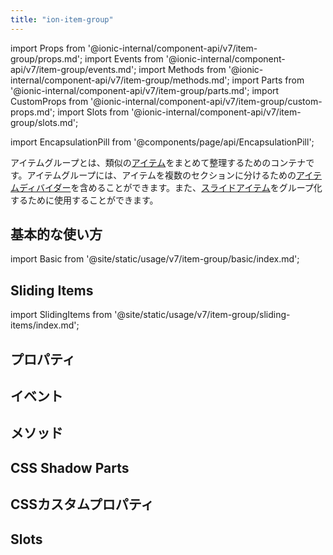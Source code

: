 ```yaml
---
title: "ion-item-group"
---
```

import Props from '@ionic-internal/component-api/v7/item-group/props.md';
import Events from '@ionic-internal/component-api/v7/item-group/events.md';
import Methods from '@ionic-internal/component-api/v7/item-group/methods.md';
import Parts from '@ionic-internal/component-api/v7/item-group/parts.md';
import CustomProps from '@ionic-internal/component-api/v7/item-group/custom-props.md';
import Slots from '@ionic-internal/component-api/v7/item-group/slots.md';

<head>
  <title>ion-item-group: Group Items to Divide into Multiple Sections</title>
  <meta name="description" content="ion-item-groupには、アイテムを複数のセクションに分割するためのアイテムディバイダを含めることができます。" />
</head>

import EncapsulationPill from '@components/page/api/EncapsulationPill';


アイテムグループとは、類似の[アイテム](./item)をまとめて整理するためのコンテナです。アイテムグループには、アイテムを複数のセクションに分けるための[アイテムディバイダー](./item-divider)を含めることができます。また、[スライドアイテム](./item-sliding)をグループ化するために使用することができます。

## 基本的な使い方

import Basic from '@site/static/usage/v7/item-group/basic/index.md';

<Basic />

## Sliding Items

import SlidingItems from '@site/static/usage/v7/item-group/sliding-items/index.md';

<SlidingItems />


## プロパティ
<Props />

## イベント
<Events />

## メソッド
<Methods />

## CSS Shadow Parts
<Parts />

## CSSカスタムプロパティ
<CustomProps />

## Slots
<Slots />
